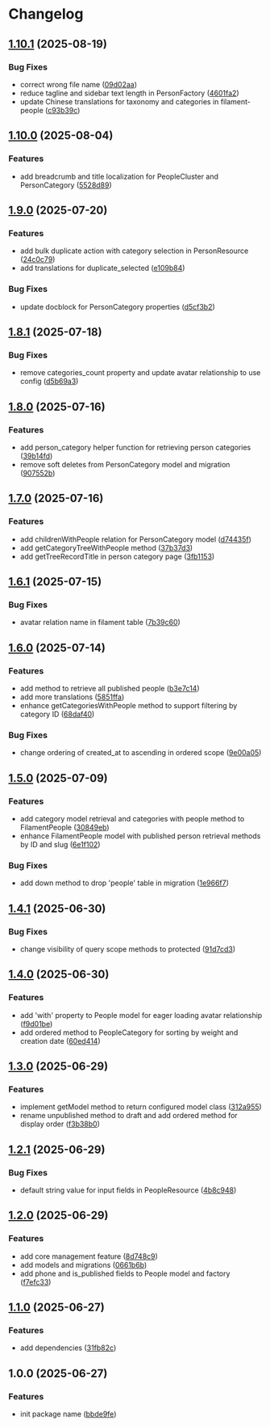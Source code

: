 # Changelog

## [1.10.1](https://github.com/rectitude-open/filament-people/compare/v1.10.0...v1.10.1) (2025-08-19)


### Bug Fixes

* correct wrong file name ([09d02aa](https://github.com/rectitude-open/filament-people/commit/09d02aa8410ed286fee0f60e54f792ebae23173b))
* reduce tagline and sidebar text length in PersonFactory ([4601fa2](https://github.com/rectitude-open/filament-people/commit/4601fa2ff67776fc697101ee88534c842d9972ec))
* update Chinese translations for taxonomy and categories in filament-people ([c93b39c](https://github.com/rectitude-open/filament-people/commit/c93b39ceb29c86ea1fb42d0cfd5617e5c3675200))

## [1.10.0](https://github.com/rectitude-open/filament-people/compare/v1.9.0...v1.10.0) (2025-08-04)


### Features

* add breadcrumb and title localization for PeopleCluster and PersonCategory ([5528d89](https://github.com/rectitude-open/filament-people/commit/5528d89526a52fc5e1008b408b745fe203aad224))

## [1.9.0](https://github.com/rectitude-open/filament-people/compare/v1.8.1...v1.9.0) (2025-07-20)


### Features

* add bulk duplicate action with category selection in PersonResource ([24c0c79](https://github.com/rectitude-open/filament-people/commit/24c0c79ae0287f35a47872516cea84981b6c7355))
* add translations for duplicate_selected ([e109b84](https://github.com/rectitude-open/filament-people/commit/e109b84575a053af711d967e295232f2c32d16e0))


### Bug Fixes

* update docblock for PersonCategory properties ([d5cf3b2](https://github.com/rectitude-open/filament-people/commit/d5cf3b235fb7c4abcd1430e1d46251d50b5be8c7))

## [1.8.1](https://github.com/rectitude-open/filament-people/compare/v1.8.0...v1.8.1) (2025-07-18)


### Bug Fixes

* remove categories_count property and update avatar relationship to use config ([d5b69a3](https://github.com/rectitude-open/filament-people/commit/d5b69a3dcda88f5203041e1493439fda5813b865))

## [1.8.0](https://github.com/rectitude-open/filament-people/compare/v1.7.0...v1.8.0) (2025-07-16)


### Features

* add person_category helper function for retrieving person categories ([39b14fd](https://github.com/rectitude-open/filament-people/commit/39b14fd0f770cf531568343f59cab9b0799216ac))
* remove soft deletes from PersonCategory model and migration ([907552b](https://github.com/rectitude-open/filament-people/commit/907552b4dbca903e3b8704015f83b1e8571f2cbc))

## [1.7.0](https://github.com/rectitude-open/filament-people/compare/v1.6.1...v1.7.0) (2025-07-16)


### Features

* add childrenWithPeople relation for PersonCategory model ([d74435f](https://github.com/rectitude-open/filament-people/commit/d74435fc7f5ffaf7cca5f7132cfb10dd97e4cf59))
* add getCategoryTreeWithPeople method ([37b37d3](https://github.com/rectitude-open/filament-people/commit/37b37d314d99ca02b44df27ce61ec0eba18da611))
* add getTreeRecordTitle in person category page ([3fb1153](https://github.com/rectitude-open/filament-people/commit/3fb11536f4819cdcd5fcfaca01aac08ea12ce258))

## [1.6.1](https://github.com/rectitude-open/filament-people/compare/v1.6.0...v1.6.1) (2025-07-15)


### Bug Fixes

* avatar relation name in filament table ([7b39c60](https://github.com/rectitude-open/filament-people/commit/7b39c6031601262ad56775b567eb4fc3497a9055))

## [1.6.0](https://github.com/rectitude-open/filament-people/compare/v1.5.0...v1.6.0) (2025-07-14)


### Features

* add method to retrieve all published people ([b3e7c14](https://github.com/rectitude-open/filament-people/commit/b3e7c148b5902c47572413f08f95bab5a421463a))
* add more translations ([5851ffa](https://github.com/rectitude-open/filament-people/commit/5851ffa61c68b398f00bf4966d1848be4445ea2a))
* enhance getCategoriesWithPeople method to support filtering by category ID ([68daf40](https://github.com/rectitude-open/filament-people/commit/68daf4064f0cad17adcf015723fe186256df058f))


### Bug Fixes

* change ordering of created_at to ascending in ordered scope ([9e00a05](https://github.com/rectitude-open/filament-people/commit/9e00a057240fd18b652083f26c803714c9cd23ae))

## [1.5.0](https://github.com/rectitude-open/filament-people/compare/v1.4.1...v1.5.0) (2025-07-09)


### Features

* add category model retrieval and categories with people method to FilamentPeople ([30849eb](https://github.com/rectitude-open/filament-people/commit/30849eb3a4a499e35c37ad200b51186cf09f596d))
* enhance FilamentPeople model with published person retrieval methods by ID and slug ([6e1f102](https://github.com/rectitude-open/filament-people/commit/6e1f102745dae4802890d1c8de1c7445f1dfc69a))


### Bug Fixes

* add down method to drop 'people' table in migration ([1e966f7](https://github.com/rectitude-open/filament-people/commit/1e966f75169308cde6e666bdaf624c2dcb3f8b19))

## [1.4.1](https://github.com/rectitude-open/filament-people/compare/v1.4.0...v1.4.1) (2025-06-30)


### Bug Fixes

* change visibility of query scope methods to protected ([91d7cd3](https://github.com/rectitude-open/filament-people/commit/91d7cd398ad8e5522a7b92102650ed87027d27b9))

## [1.4.0](https://github.com/rectitude-open/filament-people/compare/v1.3.0...v1.4.0) (2025-06-30)


### Features

* add 'with' property to People model for eager loading avatar relationship ([f9d01be](https://github.com/rectitude-open/filament-people/commit/f9d01be4a8467d9db074dd03cc2690ed34b05938))
* add ordered method to PeopleCategory for sorting by weight and creation date ([60ed414](https://github.com/rectitude-open/filament-people/commit/60ed414e6e337cf76d2bd30b93ea69e48a6aef35))

## [1.3.0](https://github.com/rectitude-open/filament-people/compare/v1.2.1...v1.3.0) (2025-06-29)


### Features

* implement getModel method to return configured model class ([312a955](https://github.com/rectitude-open/filament-people/commit/312a955560ede4e96a9405777f81aae6acc87a49))
* rename unpublished method to draft and add ordered method for display order ([f3b38b0](https://github.com/rectitude-open/filament-people/commit/f3b38b0a2f9e4b80fbe303f68a301e75baa5fa96))

## [1.2.1](https://github.com/rectitude-open/filament-people/compare/v1.2.0...v1.2.1) (2025-06-29)


### Bug Fixes

* default string value for input fields in PeopleResource ([4b8c948](https://github.com/rectitude-open/filament-people/commit/4b8c94831a382656b261073794393cba87039215))

## [1.2.0](https://github.com/rectitude-open/filament-people/compare/v1.1.0...v1.2.0) (2025-06-29)


### Features

* add core management feature ([8d748c9](https://github.com/rectitude-open/filament-people/commit/8d748c9a8e14bfe43871c81990d71c75b08e3b42))
* add models and migrations ([0661b6b](https://github.com/rectitude-open/filament-people/commit/0661b6bfbe4e0b06be33db0d42ac5ba83702ec28))
* add phone and is_published fields to People model and factory ([f7efc33](https://github.com/rectitude-open/filament-people/commit/f7efc33f62de1471496996e1512c65b48ac8d96d))

## [1.1.0](https://github.com/rectitude-open/filament-people/compare/v1.0.0...v1.1.0) (2025-06-27)


### Features

* add dependencies ([31fb82c](https://github.com/rectitude-open/filament-people/commit/31fb82c1ecd84bffc8f173f3d646bcd8170c0016))

## 1.0.0 (2025-06-27)


### Features

* init package name ([bbde9fe](https://github.com/rectitude-open/filament-people/commit/bbde9fe1972bac87a5a2b8dc24a899bcb1d1a4a2))
